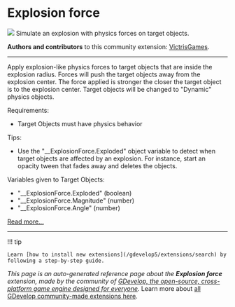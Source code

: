 # Explosion force

<img src="https://resources.gdevelop-app.com/assets/Icons/bomb.svg" class="extension-icon"></img>
Simulate an explosion with physics forces on target objects.

**Authors and contributors** to this community extension: [VictrisGames](https://gd.games/VictrisGames).

---

Apply explosion-like physics forces to target objects that are inside the explosion radius. Forces will push the target objects away from the explosion center.  The force applied is stronger the closer the target object is to the explosion center.  Target objects will be changed to "Dynamic" physics objects. 

Requirements:


- Target Objects must have physics behavior

Tips:


- Use the "__ExplosionForce.Exploded" object variable to detect when target objects are affected by an explosion.  For instance, start an opacity tween that fades away and deletes the objects.

Variables given to Target Objects:


- "__ExplosionForce.Exploded" (boolean)
- "__ExplosionForce.Magnitude" (number)
- "__ExplosionForce.Angle" (number)


[Read more...](https://victrisgames.itch.io/extension-explosion-force)

---

!!! tip

    Learn [how to install new extensions](/gdevelop5/extensions/search) by following a step-by-step guide.

*This page is an auto-generated reference page about the **Explosion force** extension, made by the community of [GDevelop, the open-source, cross-platform game engine designed for everyone](https://gdevelop.io/).* Learn more about [all GDevelop community-made extensions here](/gdevelop5/extensions).